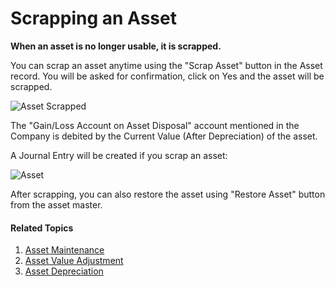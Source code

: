 <!-- add breadcrumbs -->
# Scrapping an Asset

**When an asset is no longer usable, it is scrapped.**

You can scrap an asset anytime using the "Scrap Asset" button in the Asset record. You will be asked for confirmation, click on Yes and the asset will be scrapped. 

![Asset Scrapped](/docs/assets/img/asset/asset-scrapped.png)

The "Gain/Loss Account on Asset Disposal" account mentioned in the Company is debited by the Current Value (After Depreciation) of the asset. 

A Journal Entry will be created if you scrap an asset:

<img class="screenshot" alt="Asset" src="{{docs_base_url}}/assets/img/asset/scrap-journal-entry.png">

After scrapping, you can also restore the asset using "Restore Asset" button from the asset master.

#### Related Topics
1. [Asset Maintenance](/docs/user/manual/en/asset/asset-maintenance)
1. [Asset Value Adjustment](/docs/user/manual/en/asset/asset-value-adjustment)
1. [Asset Depreciation](/docs/user/manual/en/asset/asset-depreciation)
